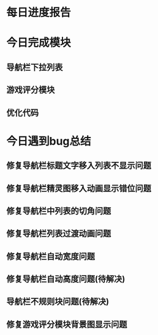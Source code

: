 # 每日进度报告

# 今日完成模块
## 导航栏下拉列表
## 游戏评分模块
## 优化代码

# 今日遇到bug总结
## 修复导航栏标题文字移入列表不显示问题
## 修复导航栏精灵图移入动画显示错位问题
## 修复导航栏中列表的切角问题
## 修复导航栏列表过渡动画问题
## 修复导航栏自动宽度问题
## 修复导航栏自动高度问题(待解决)
## 导航栏不规则块问题(待解决)
## 修复游戏评分模块背景图显示问题
